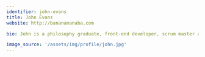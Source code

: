 ```yaml
---
identifier: john-evans
title: John Evans
website: http://bananananaba.com

bio: John is a philosophy graduate, front-end developer, scrum master and coop expert. Working on a mobile social organisation tool for precarious workers to form agile labour unions, called Wobbly.

image_source: '/assets/img/profile/john.jpg'
---
```

